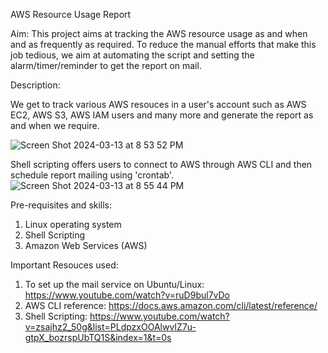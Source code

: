AWS Resource Usage Report

Aim: This project aims at tracking the AWS resource usage as and when and as frequently as required. 
To reduce the manual efforts that make this job tedious, we aim at automating the script and setting the alarm/timer/reminder to get the report on mail.

Description:

We get to track various AWS resouces in a user's account such as AWS EC2, AWS S3, AWS IAM users and many more and generate the report as and when we require.

![Screen Shot 2024-03-13 at 8 53 52 PM](https://github.com/chinmaychoudhari19/AWS-Resources-Usage-Report/assets/140723464/2a69b951-9fc9-498f-ba9b-ba8ec0a0a0a8)

Shell scripting offers users to connect to AWS through AWS CLI and then schedule report mailing using 'crontab'.
![Screen Shot 2024-03-13 at 8 55 44 PM](https://github.com/chinmaychoudhari19/AWS-Resources-Usage-Report/assets/140723464/11321f54-9039-44bb-a6ea-b8a2ff2375e8)





Pre-requisites and skills:

1. Linux operating system
2. Shell Scripting
3. Amazon Web Services (AWS)

Important Resouces used:

1. To set up the mail service on Ubuntu/Linux: https://www.youtube.com/watch?v=ruD9bul7vDo
2. AWS CLI reference: https://docs.aws.amazon.com/cli/latest/reference/
3. Shell Scripting: https://www.youtube.com/watch?v=zsajhz2_50g&list=PLdpzxOOAlwvIZ7u-gtpX_bozrspUbTQ1S&index=1&t=0s
   


